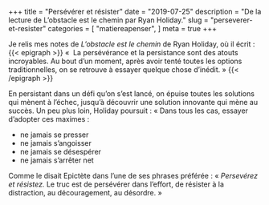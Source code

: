 +++
title = "Persévérer et résister"
date = "2019-07-25"
description = "De la lecture de L’obstacle est le chemin par Ryan Holiday."
slug = "perseverer-et-resister"
categories = [
    "matiereapenser",
]
meta = true
+++

Je relis mes notes de _L’obstacle est le chemin_ de Ryan Holiday, où il écrit :  
{{< epigraph  >}}
  «  La persévérance et la persistance sont des atouts incroyables. Au bout d’un moment, après avoir tenté toutes les options traditionnelles, on se retrouve à essayer quelque chose d’inédit. »
{{< /epigraph >}}  

En persistant dans un défi qu’on s’est lancé, on épuise toutes les solutions qui mènent à l’échec, jusqu’à découvrir une solution innovante qui mène au succès.
Un peu plus loin, Holiday poursuit :
« Dans tous les cas, essayer d’adopter ces maximes : 
* ne jamais se presser
* ne jamais s’angoisser
* ne jamais se désespérer
* ne jamais s’arrêter net

Comme le disait Epictète dans l’une de ses phrases préférée : « _Persevérez et résistez._ Le truc est de persévérer dans l’effort, de résister à la distraction, au découragement, au désordre. »
